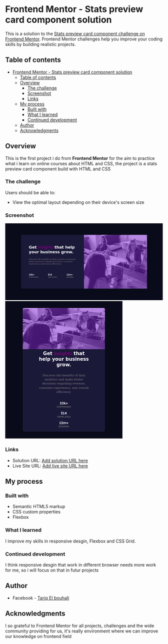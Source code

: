 # Frontend Mentor - Stats preview card component solution

This is a solution to the [Stats preview card component challenge on Frontend Mentor](https://www.frontendmentor.io/challenges/stats-preview-card-component-8JqbgoU62). Frontend Mentor challenges help you improve your coding skills by building realistic projects. 

## Table of contents

- [Frontend Mentor - Stats preview card component solution](#frontend-mentor---stats-preview-card-component-solution)
  - [Table of contents](#table-of-contents)
  - [Overview](#overview)
    - [The challenge](#the-challenge)
    - [Screenshot](#screenshot)
    - [Links](#links)
  - [My process](#my-process)
    - [Built with](#built-with)
    - [What I learned](#what-i-learned)
    - [Continued development](#continued-development)
  - [Author](#author)
  - [Acknowledgments](#acknowledgments)
 
## Overview

This is the first project i do from **Frontend Mentor** for the aim to practice what i learn on online courses about  HTML and CSS, the project is a stats preview card component build with HTML and CSS
### The challenge

Users should be able to:

- View the optimal layout depending on their device's screen size

### Screenshot

![](./screenshot/Desktop-view.png)
![](./screenshot/Mobile-view.png)

### Links

- Solution URL: [Add solution URL here](https://your-solution-url.com)
- Live Site URL: [Add live site URL here](https://your-live-site-url.com)

## My process

### Built with

- Semantic HTML5 markup
- CSS custom properties
- Flexbox
 
### What I learned

I improve my skills in responsive desgin, Flexbox and CSS Grid.

### Continued development

I think responsive desgin that work in different browser needs more work for me, so i will focus on that in futur projects

## Author

- Facebook - [Tariq El bouhali](https://www.facebook.com/tariqelbouhali)

## Acknowledgments

I so grateful to Frontend Mentor for all projects, challenges and the wide community  providing for us, it's really environment where we can improve our knowledge on frontend field
